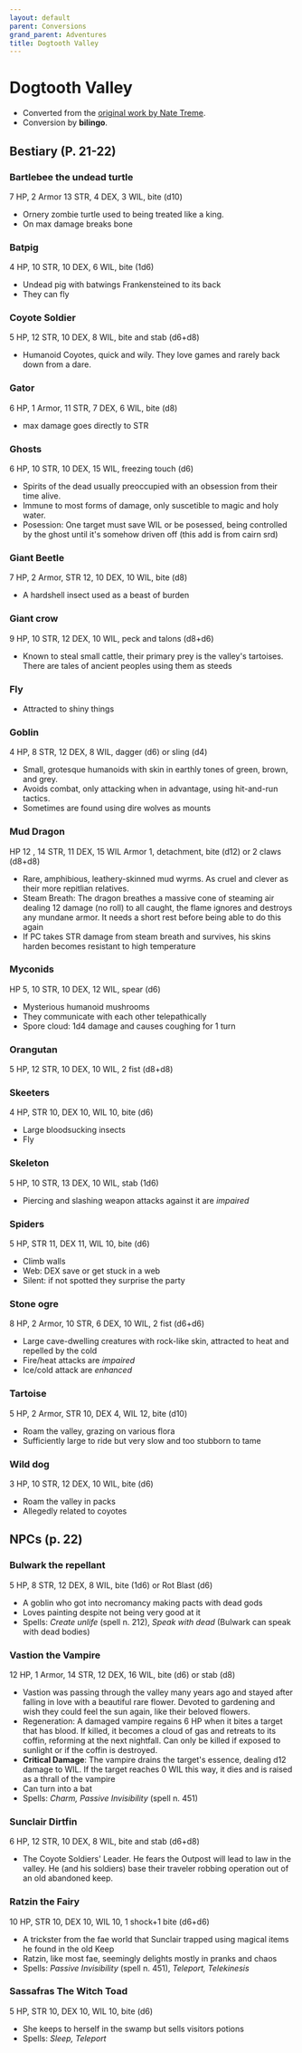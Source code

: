 ```yaml
---
layout: default
parent: Conversions
grand_parent: Adventures
title: Dogtooth Valley
---
```


# Dogtooth Valley
- Converted from the [original work by Nate Treme](https://natetreme.com).
- Conversion by **bilingo**.

## Bestiary (P. 21-22)

### Bartlebee the undead turtle
7 HP, 2 Armor 13 STR, 4 DEX, 3 WIL, bite (d10)
- Ornery zombie turtle used to being treated like a king.
- On max damage breaks bone

### Batpig
4 HP, 10 STR, 10 DEX, 6 WIL, bite (1d6)
- Undead pig with batwings Frankensteined to its back
- They can fly

### Coyote Soldier
5 HP, 12 STR, 10 DEX, 8 WIL, bite and stab (d6+d8)
- Humanoid Coyotes, quick and wily. They love games and rarely back down from a dare.

### Gator
6 HP, 1 Armor, 11 STR, 7 DEX, 6 WIL, bite (d8)
- max damage goes directly to STR

### Ghosts
6 HP, 10 STR, 10 DEX, 15 WIL, freezing touch (d6)
- Spirits of the dead usually preoccupied with an obsession from their time alive.
- Immune to most forms of damage, only suscetible to magic and holy water.
- Posession: One target must save WIL or be posessed, being controlled by the ghost until it's somehow driven off (this add is from cairn srd)

### Giant Beetle
7 HP, 2 Armor, STR 12, 10 DEX, 10 WIL, bite (d8)
- A hardshell insect used as a beast of burden

### Giant crow
9 HP, 10 STR, 12 DEX, 10 WIL, peck and talons (d8+d6)
- Known to steal small cattle, their primary prey is the valley's tartoises. There are tales of ancient peoples using them as steeds

### Fly
- Attracted to shiny things

### Goblin
4 HP, 8 STR, 12 DEX, 8 WIL, dagger (d6) or sling (d4)
- Small, grotesque humanoids with skin in earthly tones of green, brown, and grey.
- Avoids combat, only attacking when in advantage, using hit-and-run tactics.
- Sometimes are found using dire wolves as mounts

### Mud Dragon
HP 12 , 14 STR, 11 DEX, 15 WIL Armor 1, detachment, bite (d12) or 2 claws (d8+d8)
- Rare, amphibious, leathery-skinned mud wyrms. As cruel and clever as their more repitlian relatives.
- Steam Breath: The dragon breathes a massive cone of steaming air dealing 12 damage (no roll) to all caught, the flame ignores and destroys any mundane armor. It needs a short rest before being able to do this again
- If PC takes STR damage from steam breath and survives, his skins harden becomes resistant to high temperature
 
### Myconids
HP 5, 10 STR, 10 DEX, 12 WIL, spear (d6)
- Mysterious humanoid mushrooms
- They communicate with each other telepathically
- Spore cloud: 1d4 damage and causes coughing for 1 turn

### Orangutan
5 HP, 12 STR, 10 DEX, 10 WIL, 2 fist (d8+d8)

### Skeeters
4 HP, STR 10, DEX 10, WIL 10, bite (d6)
- Large bloodsucking insects
- Fly

### Skeleton
5 HP, 10 STR, 13 DEX, 10 WIL, stab (1d6)
- Piercing and slashing weapon attacks against it are _impaired_

### Spiders
5 HP, STR 11, DEX 11, WIL 10, bite (d6)
- Climb walls
- Web: DEX save or get stuck in a web
- Silent: if not spotted they surprise the party

### Stone ogre
8 HP, 2 Armor, 10 STR, 6 DEX, 10 WIL, 2 fist (d6+d6)
- Large cave-dwelling creatures with rock-like skin, attracted to heat and repelled by the cold
- Fire/heat attacks are _impaired_
- Ice/cold attack are _enhanced_

### Tartoise
5 HP, 2 Armor, STR 10, DEX 4, WIL 12, bite (d10)
- Roam the valley, grazing on various flora
- Sufficiently large to ride but very slow and too stubborn to tame

### Wild dog
3 HP, 10 STR, 12 DEX, 10 WIL, bite (d6)
- Roam the valley in packs
- Allegedly related to coyotes

## NPCs (p. 22)

### Bulwark the repellant
5 HP, 8 STR, 12 DEX, 8 WIL, bite (1d6) or Rot Blast (d6)
- A goblin who got into necromancy making pacts with dead gods
- Loves painting despite not being very good at it
- Spells: *Create unlife* (spell n. 212), *Speak with dead* (Bulwark can speak with dead bodies)

### Vastion the Vampire
12 HP, 1 Armor, 14 STR, 12 DEX, 16 WIL, bite (d6) or stab (d8)
- Vastion was passing through the valley many years ago and stayed after falling in love with a beau­tiful rare flower. Devoted to gardening and wish they could feel the sun again, like their beloved flowers.
- Regeneration: A damaged vampire regains 6 HP when it bites a target that has blood. If killed, it becomes a cloud of gas and retreats to its coffin, reforming at the next nightfall. Can only be killed if exposed to sunlight or if the coffin is destroyed.
- **Critical Damage**: The vampire drains the target's essence, dealing d12 damage to WIL. If the target reaches 0 WIL this way, it dies and is raised as a thrall of the vampire
- Can turn into a bat
- Spells: *Charm, Passive Invisibility* (spell n. 451)

### Sunclair Dirtfin
6 HP, 12 STR, 10 DEX, 8 WIL, bite and stab (d6+d8)
- The Coyote Soldiers' Lead­er. He fears the Outpost will lead to law in the valley. He (and his soldiers) base their traveler robbing oper­ation out of an old aban­doned keep.

### Ratzin the Fairy
10 HP, STR 10, DEX 10, WIL 10, 1 shock+1 bite (d6+d6)
- A trickster from the fae world that Sunclair trapped using magical items he found in the old Keep
- Ratzin, like most fae, seemingly delights mostly in pranks and chaos
- Spells: *Passive Invisibility* (spell n. 451), *Teleport, Telekinesis*

### Sassafras The Witch Toad
5 HP, STR 10, DEX 10, WIL 10, bite (d6)
- She keeps to herself in the swamp but sells visitors potions
- Spells: *Sleep, Teleport*
